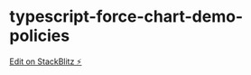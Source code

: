 # typescript-force-chart-demo-policies

[Edit on StackBlitz ⚡️](https://stackblitz.com/edit/typescript-force-chart-demo-roxymd)